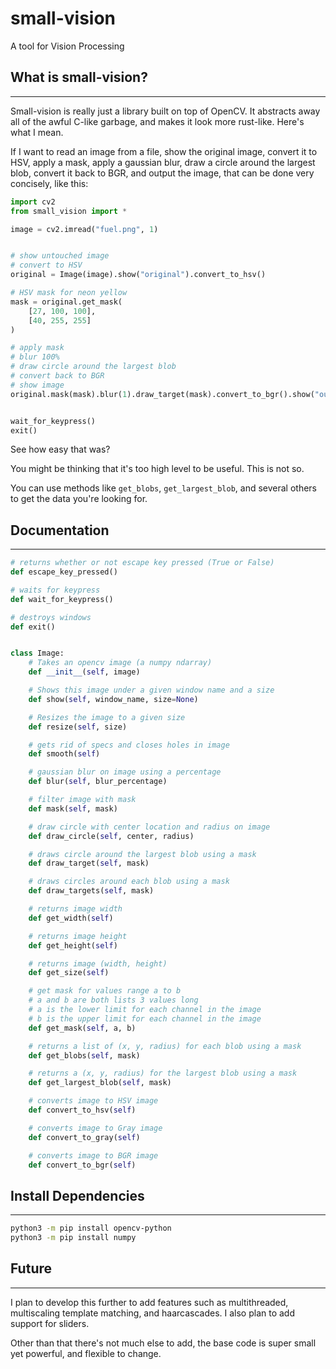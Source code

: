 # small-vision
A tool for Vision Processing

## What is small-vision?
---

Small-vision is really just a library built on top of OpenCV. It abstracts away all of the awful C-like garbage, and makes it look more rust-like. Here's what I mean.

If I want to read an image from a file, show the original image, convert it to HSV, apply a mask, apply a gaussian blur, draw a circle around the largest blob, convert it back to BGR, and output the image, that can be done very concisely, like this:
```python
import cv2
from small_vision import *

image = cv2.imread("fuel.png", 1)


# show untouched image
# convert to HSV
original = Image(image).show("original").convert_to_hsv()

# HSV mask for neon yellow
mask = original.get_mask(
    [27, 100, 100],
    [40, 255, 255]
)

# apply mask
# blur 100%
# draw circle around the largest blob
# convert back to BGR
# show image
original.mask(mask).blur(1).draw_target(mask).convert_to_bgr().show("output")


wait_for_keypress()
exit()
```

See how easy that was?


You might be thinking that it's too high level to be useful. This is not so.

You can use methods like `get_blobs`, `get_largest_blob`, and several others to get the data you're looking for.

## Documentation
---

```python
# returns whether or not escape key pressed (True or False)
def escape_key_pressed()

# waits for keypress
def wait_for_keypress()

# destroys windows
def exit()


class Image:    
    # Takes an opencv image (a numpy ndarray)
    def __init__(self, image)

    # Shows this image under a given window name and a size
    def show(self, window_name, size=None)

    # Resizes the image to a given size
    def resize(self, size)

    # gets rid of specs and closes holes in image
    def smooth(self)

    # gaussian blur on image using a percentage
    def blur(self, blur_percentage)

    # filter image with mask
    def mask(self, mask)

    # draw circle with center location and radius on image
    def draw_circle(self, center, radius)

    # draws circle around the largest blob using a mask
    def draw_target(self, mask)

    # draws circles around each blob using a mask
    def draw_targets(self, mask)

    # returns image width
    def get_width(self)

    # returns image height
    def get_height(self)

    # returns image (width, height)
    def get_size(self)

    # get mask for values range a to b
    # a and b are both lists 3 values long
    # a is the lower limit for each channel in the image
    # b is the upper limit for each channel in the image
    def get_mask(self, a, b)

    # returns a list of (x, y, radius) for each blob using a mask
    def get_blobs(self, mask)

    # returns a (x, y, radius) for the largest blob using a mask
    def get_largest_blob(self, mask)

    # converts image to HSV image
    def convert_to_hsv(self)

    # converts image to Gray image
    def convert_to_gray(self)

    # converts image to BGR image
    def convert_to_bgr(self)
```

## Install Dependencies
---
```bash
python3 -m pip install opencv-python
python3 -m pip install numpy
```

## Future
---
I plan to develop this further to add features such as multithreaded, multiscaling template matching, and haarcascades. I also plan to add support for sliders.

Other than that there's not much else to add, the base code is super small yet powerful, and flexible to change.